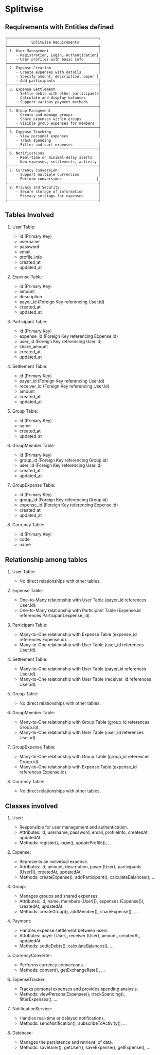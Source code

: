 # Splitwise

## Requirements with Entities defined
```
┌──────────────────────────────────────────┐
│           Splitwise Requirements          │
├──────────────────────────────────────────┤
│ 1. User Management                       │
│    - Registration, Login, Authentication│
│    - User profiles with basic info       │
├──────────────────────────────────────────┤
│ 2. Expense Creation                      │
│    - Create expenses with details        │
│    - Specify amount, description, payer │
│    - Add participants                    │
├──────────────────────────────────────────┤
│ 3. Expense Settlement                    │
│    - Settle debts with other participants│
│    - Calculate and display balances      │
│    - Support various payment methods     │
├──────────────────────────────────────────┤
│ 4. Group Management                      │
│    - Create and manage groups            │
│    - Share expenses within groups        │
│    - Visible group expenses for members  │
├──────────────────────────────────────────┤
│ 5. Expense Tracking                      │
│    - View personal expenses              │
│    - Track spending                       │
│    - Filter and sort expenses            │
├──────────────────────────────────────────┤
│ 6. Notifications                         │
│    - Real-time or minimal-delay alerts   │
│    - New expenses, settlements, activity │
├──────────────────────────────────────────┤
│ 7. Currency Conversion                   │
│    - Support multiple currencies         │
│    - Perform conversions                │
├──────────────────────────────────────────┤
│ 8. Privacy and Security                  │
│    - Secure storage of information       │
│    - Privacy settings for expenses       │
├──────────────────────────────────────────┤
```


## Tables Involved

1. User Table:
   - id (Primary Key)
   - username
   - password
   - email
   - profile_info
   - created_at
   - updated_at

2. Expense Table:
   - id (Primary Key)
   - amount
   - description
   - payer_id (Foreign Key referencing User.id)
   - created_at
   - updated_at

3. Participant Table:
   - id (Primary Key)
   - expense_id (Foreign Key referencing Expense.id)
   - user_id (Foreign Key referencing User.id)
   - share_amount
   - created_at
   - updated_at

4. Settlement Table:
   - id (Primary Key)
   - payer_id (Foreign Key referencing User.id)
   - receiver_id (Foreign Key referencing User.id)
   - amount
   - created_at
   - updated_at

5. Group Table:
   - id (Primary Key)
   - name
   - created_at
   - updated_at

6. GroupMember Table:
   - id (Primary Key)
   - group_id (Foreign Key referencing Group.id)
   - user_id (Foreign Key referencing User.id)
   - created_at
   - updated_at

7. GroupExpense Table:
   - id (Primary Key)
   - group_id (Foreign Key referencing Group.id)
   - expense_id (Foreign Key referencing Expense.id)
   - created_at
   - updated_at

8. Currency Table:
   - id (Primary Key)
   - code
   - name


## Relationship among tables

1. User Table:
   - No direct relationships with other tables.

2. Expense Table:
   - One-to-Many relationship with User Table (payer_id references User.id).
   - One-to-Many relationship with Participant Table (Expense.id references Participant.expense_id).

3. Participant Table:
   - Many-to-One relationship with Expense Table (expense_id references Expense.id).
   - Many-to-One relationship with User Table (user_id references User.id).

4. Settlement Table:
   - Many-to-One relationship with User Table (payer_id references User.id).
   - Many-to-One relationship with User Table (receiver_id references User.id).

5. Group Table:
   - No direct relationships with other tables.

6. GroupMember Table:
   - Many-to-One relationship with Group Table (group_id references Group.id).
   - Many-to-One relationship with User Table (user_id references User.id).

7. GroupExpense Table:
   - Many-to-One relationship with Group Table (group_id references Group.id).
   - Many-to-One relationship with Expense Table (expense_id references Expense.id).

8. Currency Table:
   - No direct relationships with other tables.


## Classes involved

1. User:
   - Responsible for user management and authentication.
   - Attributes: id, username, password, email, profileInfo, createdAt, updatedAt.
   - Methods: register(), login(), updateProfile(), ...

2. Expense:
   - Represents an individual expense.
   - Attributes: id, amount, description, payer (User), participants (User[]), createdAt, updatedAt.
   - Methods: createExpense(), addParticipant(), calculateBalances(), ...

3. Group:
   - Manages groups and shared expenses.
   - Attributes: id, name, members (User[]), expenses (Expense[]), createdAt, updatedAt.
   - Methods: createGroup(), addMember(), shareExpense(), ...

4. Payment:
   - Handles expense settlement between users.
   - Attributes: payer (User), receiver (User), amount, createdAt, updatedAt.
   - Methods: settleDebts(), calculateBalances(), ...

5. CurrencyConverter:
   - Performs currency conversions.
   - Methods: convert(), getExchangeRate(), ...

6. ExpenseTracker:
   - Tracks personal expenses and provides spending analysis.
   - Methods: viewPersonalExpenses(), trackSpending(), filterExpenses(), ...

7. NotificationService:
   - Handles real-time or delayed notifications.
   - Methods: sendNotification(), subscribeToActivity(), ...

8. Database:
   - Manages the persistence and retrieval of data.
   - Methods: saveUser(), getUser(), saveExpense(), getExpense(), ...

